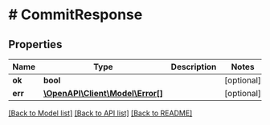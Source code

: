 # # CommitResponse

## Properties

Name | Type | Description | Notes
------------ | ------------- | ------------- | -------------
**ok** | **bool** |  | [optional] 
**err** | [**\OpenAPI\Client\Model\Error[]**](Error.md) |  | [optional] 

[[Back to Model list]](../../README.md#documentation-for-models) [[Back to API list]](../../README.md#documentation-for-api-endpoints) [[Back to README]](../../README.md)


